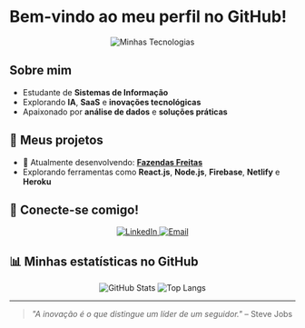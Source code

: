 # Bem-vindo ao meu perfil no GitHub!

<p align="center">
  <img src="https://skillicons.dev/icons?i=html,css,js,github,react,nodejs,firebase,netlify" alt="Minhas Tecnologias" />
</p>

## Sobre mim
- Estudante de **Sistemas de Informação**  
- Explorando **IA**, **SaaS** e **inovações tecnológicas**  
- Apaixonado por **análise de dados** e **soluções práticas**  

## 🚀 Meus projetos
- 🌱 Atualmente desenvolvendo: **[Fazendas Freitas](https://github.com/Freitassync/Fazendas-Freitas)**  
- Explorando ferramentas como **React.js**, **Node.js**, **Firebase**, **Netlify** e **Heroku**  

## 🌟 Conecte-se comigo!
<p align="center">
  <a href="https://www.linkedin.com/in/freitasbtw/" target="_blank">
    <img src="https://skillicons.dev/icons?i=linkedin" alt="LinkedIn" />
  </a>
  <a href="mailto:gabrielfreitas3010@outlook.com" target="_blank">
    <img src="https://skillicons.dev/icons?i=gmail" alt="Email" />
  </a>
</p>

## 📊 Minhas estatísticas no GitHub
<p align="center">
  <img src="https://github-readme-stats.vercel.app/api?username=Freitassync&show_icons=true&theme=dracula" alt="GitHub Stats" />
  <img src="https://github-readme-stats.vercel.app/api/top-langs/?username=Freitassync&layout=compact&theme=dracula" alt="Top Langs" />
</p>

---
> *"A inovação é o que distingue um líder de um seguidor."* – Steve Jobs
